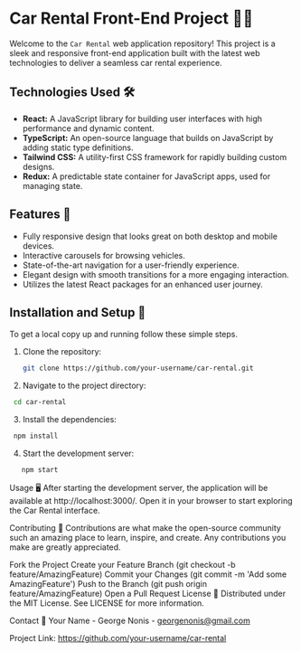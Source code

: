 # Car Rental Front-End Project 🚗💨

Welcome to the `Car Rental` web application repository! This project is a sleek and responsive front-end application built with the latest web technologies to deliver a seamless car rental experience.

## Technologies Used 🛠️

- **React:** A JavaScript library for building user interfaces with high performance and dynamic content.
- **TypeScript:** An open-source language that builds on JavaScript by adding static type definitions.
- **Tailwind CSS:** A utility-first CSS framework for rapidly building custom designs.
- **Redux:** A predictable state container for JavaScript apps, used for managing state.

## Features 🌟

- Fully responsive design that looks great on both desktop and mobile devices.
- Interactive carousels for browsing vehicles.
- State-of-the-art navigation for a user-friendly experience.
- Elegant design with smooth transitions for a more engaging interaction.
- Utilizes the latest React packages for an enhanced user journey.

## Installation and Setup 🚀

To get a local copy up and running follow these simple steps.

1. Clone the repository:

   ```bash
   git clone https://github.com/your-username/car-rental.git

   ```

2. Navigate to the project directory:

```bash
 cd car-rental
```

3. Install the dependencies:

```bash
 npm install
```

4. Start the development server:

```bash
   npm start
```

Usage 🖥️
After starting the development server, the application will be available at http://localhost:3000/. Open it in your browser to start exploring the Car Rental interface.

Contributing 🤝
Contributions are what make the open-source community such an amazing place to learn, inspire, and create. Any contributions you make are greatly appreciated.

Fork the Project
Create your Feature Branch (git checkout -b feature/AmazingFeature)
Commit your Changes (git commit -m 'Add some AmazingFeature')
Push to the Branch (git push origin feature/AmazingFeature)
Open a Pull Request
License 📄
Distributed under the MIT License. See LICENSE for more information.

Contact 📧
Your Name - George Nonis - georgenonis@gmail.com

Project Link: https://github.com/your-username/car-rental

```

```
